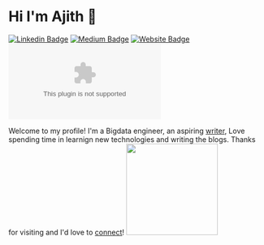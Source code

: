 # Hi I'm Ajith 👋
[![Linkedin Badge](https://img.shields.io/badge/-ajshetty28?style=flat&logo=Linkedin&logoColor=white&link=https://www.linkedin.com/in/ajshetty28/)](https://www.linkedin.com/in/ajshetty28/)
[![Medium Badge](https://img.shields.io/badge/-@__ajithshetty28-000000?style=flat&labelColor=000000&logo=Medium&link=https://ajithshetty28.medium.com/)](https://ajithshetty28.medium.com/)
[![Website Badge](https://img.shields.io/badge/-ajshetty?style=flat&logo=Github&logoColor=black&link=https://bigdatanerd.github.io/)](https://bigdatanerd.github.io/)
[![Gmail Badge](https://img.shields.io/badge/-ajithshetty28-c14438style=flat&logo=Gmail&logoColor=white&link=mailto:ajithshetty28@gmail.com)](mailto:ajithshetty28@gmail.com)

Welcome to my profile! I'm a Bigdata engineer, an aspiring [writer](https://ajithshetty28.medium.com), Love spending time in learnign new technologies and writing the blogs. Thanks for visiting and I'd love to [connect](https://www.linkedin.com/in/ajshetty28/)!
<img height="180em" src="https://github-readme-stats.vercel.app/api?username=ajithshetty&show_icons=true&hide_border=true&&count_private=true&include_all_commits=true" />
